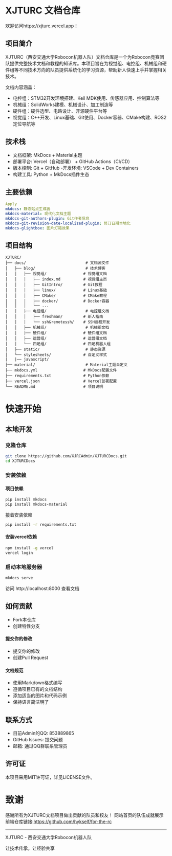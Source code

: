# XJTURC 文档仓库
欢迎访问https://xjturc.vercel.app！
## 项目简介
XJTURC（西安交通大学Robocon机器人队）文档仓库是一个为Robocon竞赛团队提供完整技术文档和教程的知识库。本项目旨在为视觉组、电控组、机械组和硬件组等不同技术方向的队员提供系统化的学习资源，帮助新人快速上手并掌握相关技术。

文档内容涵盖：

- 电控组：STM32开发环境搭建、Keil MDK使用、传感器应用、控制算法等
- 机械组：SolidWorks建模、机械设计、加工制造等
- 硬件组：硬件选型、电路设计、开源硬件平台等
- 视觉组：C++开发、Linux基础、Git使用、Docker容器、CMake构建、ROS2定位导航等

## 技术栈
- 文档框架: MkDocs + Material主题
- 部署平台: Vercel（自动部署） + GitHub Actions（CI/CD）
- 版本控制: Git + GitHub
-开发环境: VSCode + Dev Containers
- 构建工具: Python + MkDocs插件生态
## 主要依赖

```yaml
Apply
mkdocs: 静态站点生成器
mkdocs-material: 现代化文档主题
mkdocs-git-authors-plugin: Git作者信息
mkdocs-git-revision-date-localized-plugin: 修订日期本地化
mkdocs-glightbox: 图片灯箱效果
```
## 项目结构
```
XJTURC/
├── docs/                          # 文档源文件
│   ├── blog/                      # 技术博客
│   │   ├── 视觉组/                # 视觉组文档
│   │   │   ├── index.md          # 视觉组主页
│   │   │   ├── GitIntro/         # Git教程
│   │   │   ├── linux/            # Linux基础
│   │   │   ├── CMake/            # CMake教程
│   │   │   ├── docker/           # Docker容器
│   │   │   └── ...
│   │   ├── 电控组/                 # 电控组文档
│   │   │   ├── freshman/         # 新人指南
│   │   │   └── ssh&remotessh/    # SSH远程开发
│   │   ├── 机械组/                 # 机械组文档
│   │   ├── 硬件组/                # 硬件组文档
│   │   ├── 运营组/                # 运营组文档
│   │   └── 四足组/                # 四足机器人组
│   ├── static/                    # 静态资源
│   └── stylesheets/              # 自定义样式
|   |—— javascript/
├── material/                      # Material主题自定义
├── mkdocs.yml                    # MkDocs配置文件
├── requirements.txt              # Python依赖
├── vercel.json                   # Vercel部署配置
└── README.md                     # 项目说明
```
# 快速开始
## 本地开发
### 克隆仓库
```bash
git clone https://github.com/XJRCAdmin/XJTURCDocs.git
cd XJTURCDocs
```
### 安装依赖
#### 项目依赖
```bash
pip install mkdocs
pip install mkdocs-material
```
接着安装依赖
```bash
pip install -r requirements.txt
```
#### 安装vercel依赖
```bash
npm install -g vercel
vercel login
```
### 启动本地服务器
```bash
mkdocs serve
```
访问 http://localhost:8000 查看文档

## 如何贡献
- Fork本仓库
- 创建特性分支
#### 提交你的修改
- 提交你的修改
- 创建Pull Request
#### 文档规范
- 使用Markdown格式编写
- 遵循项目已有的文档结构
- 添加适当的图片和代码示例
- 保持语言简洁明了


## 联系方式
- 目前Admin的QQ: 853889865
- GitHub Issues: 提交问题
- 邮箱: 通过QQ群联系管理员
## 许可证
本项目采用MIT许可证，详见LICENSE文件。

# 致谢
感谢所有为XJTURC文档项目做出贡献的队员和校友！
网站首页的队伍成就展示前端仓库链接:https://github.com/hykself/for-the-rc
****
XJTURC - 西安交通大学Robocon机器人队

让技术传承，让经验共享  
